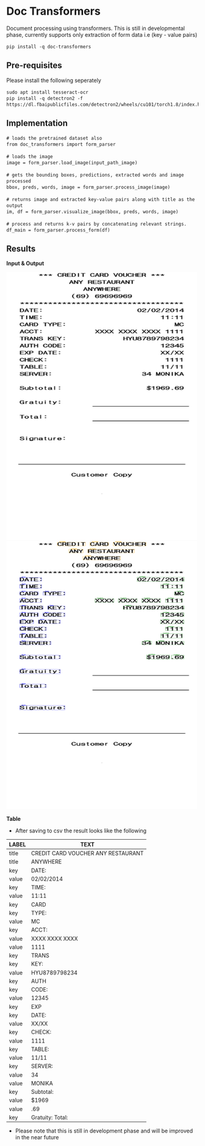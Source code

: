 # Doc Transformers
Document processing using transformers. This is still in developmental phase, currently supports only extraction of form data i.e (key - value pairs)

```
pip install -q doc-transformers
```

## Pre-requisites

Please install the following seperately
```
sudo apt install tesseract-ocr
pip install -q detectron2 -f https://dl.fbaipublicfiles.com/detectron2/wheels/cu101/torch1.8/index.html
```

## Implementation

```
# loads the pretrained dataset also 
from doc_transformers import form_parser

# loads the image
image = form_parser.load_image(input_path_image)

# gets the bounding boxes, predictions, extracted words and image processed
bbox, preds, words, image = form_parser.process_image(image)

# returns image and extracted key-value pairs along with title as the output
im, df = form_parser.visualize_image(bbox, preds, words, image)

# process and returns k-v pairs by concatenating relevant strings.
df_main = form_parser.process_form(df)
```

## Results

**Input & Output**

<p float="left">
<img src="/bill7.png" width="500" height="700">
<img src="/output.png" width="500" height="700">
</p>

**Table**

- After saving to csv the result looks like the following

| LABEL | TEXT                               |
| ----- | ---------------------------------- |
| title | CREDIT CARD VOUCHER ANY RESTAURANT |
| title | ANYWHERE                           |
| key   | DATE:                              |
| value | 02/02/2014                         |
| key   | TIME:                              |
| value | 11:11                              |
| key   | CARD                               |
| key   | TYPE:                              |
| value | MC                                 |
| key   | ACCT:                              |
| value | XXXX XXXX XXXX                     |
| value | 1111                               |
| key   | TRANS                              |
| key   | KEY:                               |
| value | HYU8789798234                      |
| key   | AUTH                               |
| key   | CODE:                              |
| value | 12345                              |
| key   | EXP                                |
| key   | DATE:                              |
| value | XX/XX                              |
| key   | CHECK:                             |
| value | 1111                               |
| key   | TABLE:                             |
| value | 11/11                              |
| key   | SERVER:                            |
| value | 34                                 |
| value | MONIKA                             |
| key   | Subtotal:                          |
| value | $1969                              |
| value | .69                                |
| key   | Gratuity: Total:                   |


- Please note that this is still in development phase and will be improved in the near future

